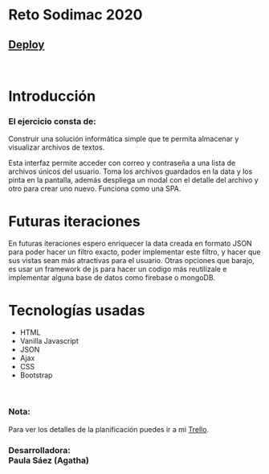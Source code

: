 # **Reto Sodimac 2020** 
## [Deploy]()

<br>

# Introducción 

### El ejercicio consta de: 

Construir una solución informática simple que te permita almacenar y visualizar archivos de textos.

Esta interfaz permite acceder con correo y contraseña a una lista de archivos únicos del usuario. Toma los archivos guardados en la data y los pinta en la pantalla, además despliega un modal con el detalle del archivo y otro para crear uno nuevo. Funciona como una SPA.

# Futuras iteraciones
En futuras iteraciones espero enriquecer la data creada en formato JSON para poder hacer un filtro exacto, poder implementar este filtro, y hacer que sus vistas sean más atractivas para el usuario.
Otras opciones que barajo, es usar un framework de js para hacer un codigo más reutilizale e implementar alguna base de datos como firebase o mongoDB.

# Tecnologías usadas

* HTML
* Vanilla Javascript
* JSON
* Ajax
* CSS
* Bootstrap

<br>

### **Nota:**

Para ver los detalles de la planificación puedes ir a mi [Trello](https://trello.com/b/lZFseR7N/sodimac-challenge).

### Desarrolladora: <br> **Paula Sáez (Agatha)**
<br>
